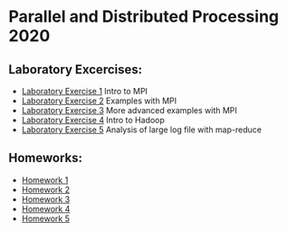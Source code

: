 # Parallel and Distributed Processing 2020

## Laboratory Excercises:

<ul>
  <li><a href="https://www.notion.so/1-316fbeafa5814a0faa2869f2c375ad2e">Laboratory Exercise 1</a> Intro to MPI</li>
  <li><a href="https://www.notion.so/2-0b0b3922f91447b6ba6490aa4095be8e">Laboratory Exercise 2</a> Examples with MPI</li>
  <li><a href="https://www.notion.so/3-0da06e7fd90745f79815a9255fa328b3">Laboratory Exercise 3</a> More advanced examples with MPI</li>
  <li><a href="https://www.notion.so/4-9ca9a7b5e2d945368a6aca0a590dec6e">Laboratory Exercise 4</a> Intro to Hadoop</li>
  <li><a href="https://www.notion.so/4-9ca9a7b5e2d945368a6aca0a590dec6e">Laboratory Exercise 5</a> Analysis of large log file with map-reduce</li>
</ul>


## Homeworks:
<ul>
  <li><a href="https://github.com/Aleksandar1932/PDP_2020/blob/master/Homeworks/Aleksandar_Ivanovski_186063_Domashna_1.pdf">Homework 1</a></li>
  <li><a href="https://github.com/Aleksandar1932/PDP_2020/blob/master/Homeworks/Aleksandar_Ivanovski_186063_Domashna_2.pdf">Homework 2</a></li>
  <li><a href="https://github.com/Aleksandar1932/PDP_2020/blob/master/Homeworks/Aleksandar_Ivanovski_186063_Domashna_3.pdf">Homework 3</a></li>
  <li><a href="https://github.com/Aleksandar1932/PDP_2020/blob/master/Homeworks/Aleksandar_Ivanovski_186063_Domashna_4.pdf">Homework 4</a></li>
  <li><a href="https://github.com/Aleksandar1932/PDP_2020/blob/master/Homeworks/Aleksandar_Ivanovski_186063_Domashna_5.pdf">Homework 5</a></li>
</ul>
